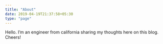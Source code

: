 ```yaml
---
title: "About"
date: 2019-04-19T21:37:58+05:30
type: "page"
---
```


Hello. I’m an engineer from california sharing my thoughts here on this blog. Cheers!

